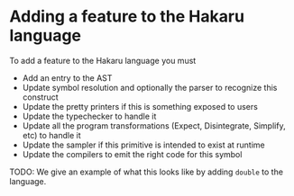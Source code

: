 # Adding a feature to the Hakaru language

To add a feature to the Hakaru language you must

* Add an entry to the AST
* Update symbol resolution and optionally the parser to recognize this construct
* Update the pretty printers if this is something exposed to users
* Update the typechecker to handle it
* Update all the program transformations (Expect, Disintegrate, Simplify, etc) to handle it
* Update the sampler if this primitive is intended to exist at runtime
* Update the compilers to emit the right code for this symbol

TODO: We give an example of what this looks like by adding `double` to the language.
